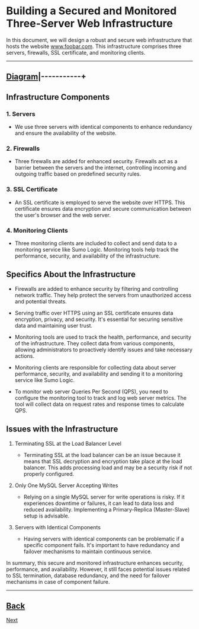 # Building a Secured and Monitored Three-Server Web Infrastructure

In this document, we will design a robust and secure web infrastructure that hosts the website www.foobar.com. This infrastructure comprises three servers, firewalls, SSL certificate, and monitoring clients.

----
[Diagram](0-simple_web_stack.jpg)|-----------+
----


## Infrastructure Components

### 1. Servers

   - We use three servers with identical components to enhance redundancy and ensure the availability of the website.

### 2. Firewalls

   - Three firewalls are added for enhanced security. Firewalls act as a barrier between the servers and the internet, controlling incoming and outgoing traffic based on predefined security rules.

### 3. SSL Certificate

   - An SSL certificate is employed to serve the website over HTTPS. This certificate ensures data encryption and secure communication between the user's browser and the web server.

### 4. Monitoring Clients

   - Three monitoring clients are included to collect and send data to a monitoring service like Sumo Logic. Monitoring tools help track the performance, security, and availability of the infrastructure.

## Specifics About the Infrastructure

- Firewalls are added to enhance security by filtering and controlling network traffic. They help protect the servers from unauthorized access and potential threats.

- Serving traffic over HTTPS using an SSL certificate ensures data encryption, privacy, and security. It's essential for securing sensitive data and maintaining user trust.

- Monitoring tools are used to track the health, performance, and security of the infrastructure. They collect data from various components, allowing administrators to proactively identify issues and take necessary actions.

- Monitoring clients are responsible for collecting data about server performance, security, and availability and sending it to a monitoring service like Sumo Logic.

- To monitor web server Queries Per Second (QPS), you need to configure the monitoring tool to track and log web server metrics. The tool will collect data on request rates and response times to calculate QPS.

## Issues with the Infrastructure

1. Terminating SSL at the Load Balancer Level

   - Terminating SSL at the load balancer can be an issue because it means that SSL decryption and encryption take place at the load balancer. This adds processing load and may be a security risk if not properly configured.

2. Only One MySQL Server Accepting Writes

   - Relying on a single MySQL server for write operations is risky. If it experiences downtime or failures, it can lead to data loss and reduced availability. Implementing a Primary-Replica (Master-Slave) setup is advisable.

3. Servers with Identical Components

   - Having servers with identical components can be problematic if a specific component fails. It's important to have redundancy and failover mechanisms to maintain continuous service.

In summary, this secure and monitored infrastructure enhances security, performance, and availability. However, it still faces potential issues related to SSL termination, database redundancy, and the need for failover mechanisms in case of component failure.




------
[Back](2-secured_and_monitored_web_infrastructure.md)
------
[Next](3-scale_up.md)
